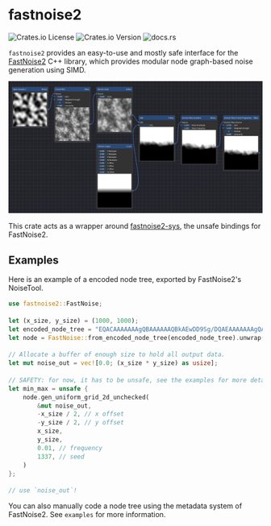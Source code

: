 # fastnoise2

![Crates.io License](https://img.shields.io/crates/l/fastnoise2)
![Crates.io Version](https://img.shields.io/crates/v/fastnoise2)
![docs.rs](https://docs.rs/fastnoise2/badge.svg)

`fastnoise2` provides an easy-to-use and mostly safe interface for the [FastNoise2](https://github.com/Auburn/FastNoise2) C++ library, which provides modular node graph-based noise generation using SIMD.

![NoiseTool Node Tree](https://raw.githubusercontent.com/Lemonzyy/fastnoise2-rs/main/fastnoise2-rs/examples/noisetool.png)

This crate acts as a wrapper around [fastnoise2-sys](https://crates.io/crates/fastnoise2-sys), the unsafe bindings for FastNoise2.

## Examples

Here is an example of a encoded node tree, exported by FastNoise2's NoiseTool.

```rust
use fastnoise2::FastNoise;

let (x_size, y_size) = (1000, 1000);
let encoded_node_tree = "EQACAAAAAAAgQBAAAAAAQBkAEwDD9Sg/DQAEAAAAAAAgQAkAAGZmJj8AAAAAPwEEAAAAAAAAAEBAAAAAAAAAAAAAAAAAAAAAAAAAAAAAAAAAAM3MTD4AMzMzPwAAAAA/";
let node = FastNoise::from_encoded_node_tree(encoded_node_tree).unwrap();

// Allocate a buffer of enough size to hold all output data.
let mut noise_out = vec![0.0; (x_size * y_size) as usize];

// SAFETY: for now, it has to be unsafe, see the examples for more details.
let min_max = unsafe {
    node.gen_uniform_grid_2d_unchecked(
        &mut noise_out,
        -x_size / 2, // x offset
        -y_size / 2, // y offset
        x_size,
        y_size,
        0.01, // frequency
        1337, // seed
    )
};

// use `noise_out`!
```

You can also manually code a node tree using the metadata system of FastNoise2. See `examples` for more information.
